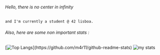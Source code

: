 ###### Hello, there is no center in infinity   
```
and I'm currently a student @ 42 lisboa.   
```
###### Also, here are some non important stats :
[![Top Langs](https://github-readme-stats.vercel.app/api/top-langs/?username=m4r11&langs_count=9&layout=compact&theme=great-gatsby&align="center")](https://github.com/m4r11/github-readme-stats)
![my stats](https://github-readme-stats.vercel.app/api?username=m4r11&show_icons=true&theme=great-gatsby)
